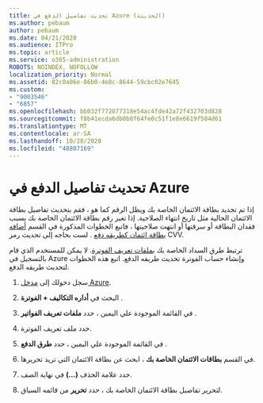 ```yaml
---
title: تحديث تفاصيل الدفع في Azure (الحديثة)
ms.author: pebaum
author: pebaum
ms.date: 04/21/2020
ms.audience: ITPro
ms.topic: article
ms.service: o365-administration
ROBOTS: NOINDEX, NOFOLLOW
localization_priority: Normal
ms.assetid: 82c0a06e-86b0-4e8c-8644-59cbc02e7645
ms.custom:
- "9003546"
- "6857"
ms.openlocfilehash: bb032f772077318e54ac4fde42a72f432703d828
ms.sourcegitcommit: f8b41ecda6db0b8f64fe0c51f1e8e6619f504d61
ms.translationtype: MT
ms.contentlocale: ar-SA
ms.lasthandoff: 10/28/2020
ms.locfileid: "48807169"
---
```

# <a name="update-payment-details-in-azure"></a>تحديث تفاصيل الدفع في Azure

إذا تم تجديد بطاقة الائتمان الخاصة بك ويظل الرقم كما هو ، فقم بتحديث تفاصيل بطاقة الائتمان الحالية مثل تاريخ انتهاء الصلاحية. إذا تغير رقم بطاقة الائتمان الخاصة بك بسبب فقدان البطاقة أو سرقتها أو انتهت صلاحيتها ، فاتبع الخطوات المذكورة في القسم [أضافه بطاقة ائتمان كطريقه دفع](https://docs.microsoft.com/azure/cost-management-billing/manage/change-credit-card?WT.mc_id=Portal-Microsoft_Azure_Support#addcard) . لست بحاجه إلى تحديث رمز CVV.

ترتبط طرق السداد الخاصة بك [بملفات تعريف الفوترة](https://docs.microsoft.com/azure/billing/billing-how-to-change-credit-card?WT.mc_id=Portal-Microsoft_Azure_Support#change-payment-method-for-a-billing-profile). لا يمكن للمستخدم الذي قام بالتسجيل في Azure وإنشاء حساب الفوترة تحديث طريقه الدفع. اتبع هذه الخطوات لتحديث طريقه الدفع.

1. سجل دخولك إلى [مدخل Azure](https://portal.azure.com/).

2. البحث في **أداره التكاليف + الفوترة** .

3. في القائمة الموجودة علي اليمين ، حدد **ملفات تعريف الفواتير** .

4. حدد ملف تعريف الفوترة.

5. في القائمة الموجودة علي اليمين ، حدد **طرق الدفع** .

6. في القسم **بطاقات الائتمان الخاصة بك** ، ابحث عن بطاقة الائتمان التي تريد تحريرها.
7. حدد علامة الحذف **(...)** في نهاية الصف.

8. لتحرير تفاصيل بطاقة الائتمان الخاصة بك ، حدد  **تحرير**  من قائمه السياق.
